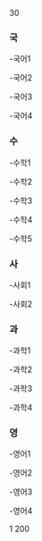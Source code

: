 30
### 국
-국어1

-국어2

-국어3

-국어4

### 수
-수학1

-수학2

-수학3

-수학4

-수학5

### 사
-사회1

-사회2

### 과
-과학1

-과학2

-과학3

-과학4

### 영
-영어1

-영어2

-영어3

-영어4


1 200
